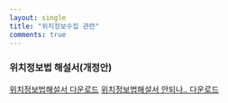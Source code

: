 ```yaml
---
layout: single
title: "위치정보수집 관련"
comments: true
---
```


### 위치정보법 해설서(개정안)
<a href="../_file/location_explanation.pdf" download="위치정보법해설서(개정안)">위치정보법해설서 다운로드</a>
<a href="../_images/location_explanation.pdf" download="위치정보법해설서(개정안)">위치정보법해설서 안되나.. 다운로드</a>

